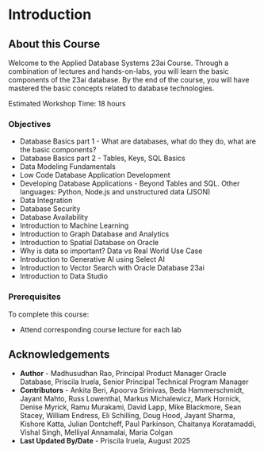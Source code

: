 # Introduction

## About this Course

Welcome to the Applied Database Systems 23ai Course.  Through a combination of lectures and hands-on-labs, you will learn the basic components of the 23ai database. By the end of the course, you will have mastered the basic concepts related to database technologies. 

Estimated Workshop Time: 18 hours

### Objectives

- Database Basics part 1 - What are databases, what do they do, what are the basic components?
- Database Basics part 2 - Tables, Keys, SQL Basics
- Data Modeling Fundamentals
- Low Code Database Application Development
- Developing Database Applications - Beyond Tables and SQL. Other languages: Python, Node.js and unstructured data (JSON)
- Data Integration
- Database Security
- Database Availability
- Introduction to Machine Learning
- Introduction to Graph Database and Analytics
- Introduction to Spatial Database on Oracle
- Why is data so important? Data vs Real World Use Case
- Introduction to Generative AI using Select AI
- Introduction to Vector Search with Oracle Database 23ai
- Introduction to Data Studio

### Prerequisites

To complete this course:
* Attend corresponding course lecture for each lab

## Acknowledgements
* **Author** - Madhusudhan Rao, Principal Product Manager Oracle Database, Priscila Iruela, Senior Principal Technical Program Manager
* **Contributors** -  Ankita Beri, Apoorva Srinivas, Beda Hammerschmidt, Jayant Mahto, Russ Lowenthal, Markus Michalewicz, Mark Hornick, Denise Myrick, Ramu Murakami, David Lapp, Mike Blackmore, Sean Stacey, William Endress, Eli Schilling, Doug Hood, Jayant Sharma, Kishore Katta, Julian Dontcheff, Paul Parkinson, Chaitanya Koratamaddi, Vishal Singh, Melliyal Annamalai, Maria Colgan
* **Last Updated By/Date** - Priscila Iruela, August 2025